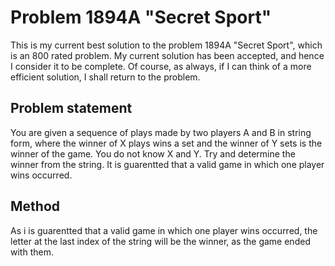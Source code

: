# Problem 1894A "Secret Sport"
This is my current best solution to the problem 1894A "Secret Sport", which is an 800 rated problem. My current solution has been accepted, and hence I consider it to be complete. Of course, as always, if I can think of a more efficient solution, I shall return to the problem. 

## Problem statement
You are given a sequence of plays made by two players A and B in string form, where the winner of X plays wins a set and the winner of Y sets is the winner of the game. You do not know X and Y. Try and determine the winner from the string. It is guarentted that a valid game in which one player wins occurred.

## Method
As i is guarentted that a valid game in which one player wins occurred, the letter at the last index of the string will be the winner, as the game ended with them.